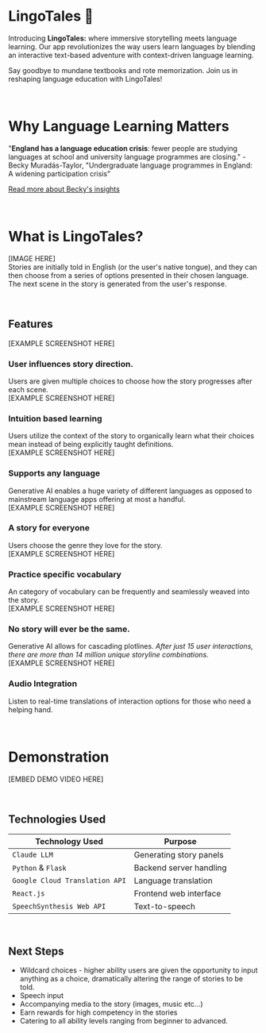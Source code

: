 # LingoTales 📖

Introducing **LingoTales:** where immersive storytelling meets language learning. Our app revolutionizes the way users learn languages by blending an interactive text-based adventure with context-driven language learning. 

Say goodbye to mundane textbooks and rote memorization. Join us in reshaping language education with LingoTales!

<br>

# Why Language Learning Matters
"**England has a language education crisis**: fewer people are studying languages at school and university language programmes are closing." - Becky Muradás-Taylor, "Undergraduate language programmes in England: A widening participation crisis"

[Read more about Becky's insights](https://journals.sagepub.com/doi/10.1177/14740222231156812)

<br>

# What is LingoTales?
[IMAGE HERE] <br>
Stories are initially told in English (or the user's native tongue), and they can then choose from a series of options presented in their chosen language. The next scene in the story is generated from the user's response.

<br>

## Features
[EXAMPLE SCREENSHOT HERE] <br>
### User influences story direction.
Users are given multiple choices to choose how the story progresses after each scene.
<br>[EXAMPLE SCREENSHOT HERE] <br>
### Intuition based learning
Users utilize the context of the story to organically learn what their choices mean instead of being explicitly taught definitions.
<br>[EXAMPLE SCREENSHOT HERE] <br>
### Supports any language
Generative AI enables a huge variety of different languages as opposed to mainstream language apps offering at most a handful.
<br>[EXAMPLE SCREENSHOT HERE] <br>
### A story for everyone
Users choose the genre they love for the story.
<br>[EXAMPLE SCREENSHOT HERE] <br>
### Practice specific vocabulary
An category of vocabulary can be frequently and seamlessly weaved into the story.
<br>[EXAMPLE SCREENSHOT HERE] <br>
### No story will ever be the same.
Generative AI allows for cascading plotlines. *After just 15 user interactions, there are more than 14 million unique storyline combinations.*
<br>[EXAMPLE SCREENSHOT HERE] <br>
### Audio Integration
Listen to real-time translations of interaction options for those who need a helping hand.

<br>

# Demonstration
[EMBED DEMO VIDEO HERE]

<br>

## Technologies Used

| Technology Used               | Purpose                           |
|-------------------------------|-----------------------------------|
| `Claude LLM`                  | Generating story panels           |
| `Python` & `Flask`            | Backend server handling           |
| `Google Cloud Translation API`| Language translation              |
| `React.js`                    | Frontend web interface            |
| `SpeechSynthesis Web API`     | Text-to-speech                   |

<br>

## Next Steps

- Wildcard choices - higher ability users are given the opportunity to input anything as a choice, dramatically altering the range of stories to be told.
- Speech input
- Accompanying media to the story (images, music etc...)
- Earn rewards for high competency in the stories
- Catering to all ability levels ranging from beginner to advanced.

